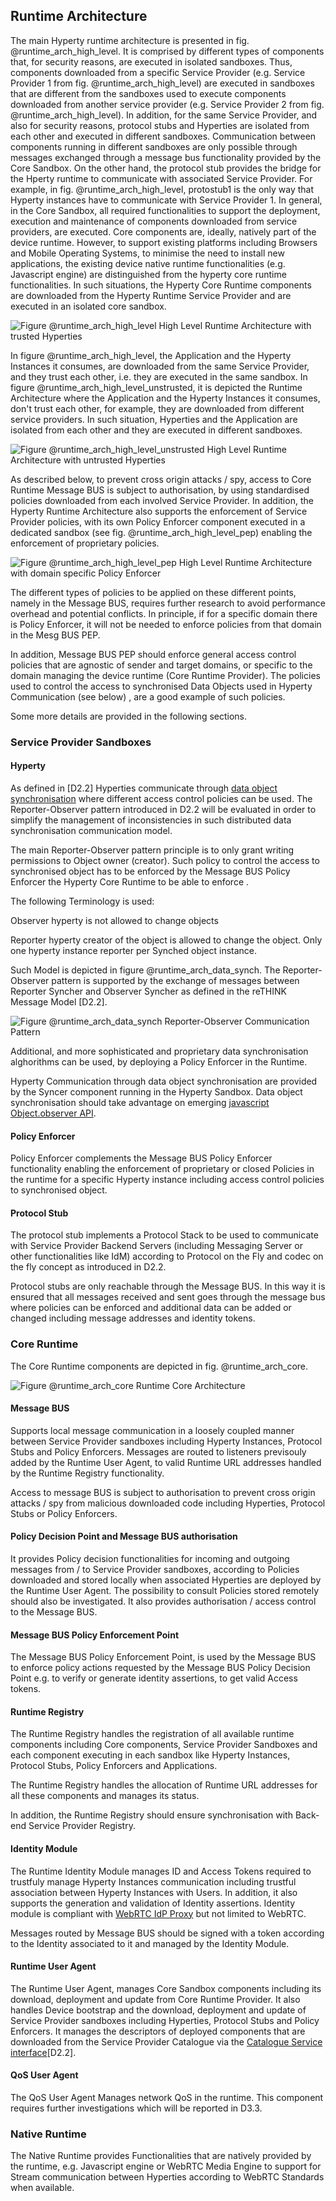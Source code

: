 ## Runtime Architecture

The main Hyperty runtime architecture is presented in fig. @runtime_arch_high_level. It is comprised by different types of components that, for security reasons, are executed in isolated sandboxes. Thus, components downloaded from a specific Service Provider (e.g. Service Provider 1 from fig. @runtime_arch_high_level) are executed in sandboxes that are different from the sandboxes used to execute components downloaded from another service provider (e.g. Service Provider 2 from fig. @runtime_arch_high_level). In addition, for the same Service Provider, and also for security reasons, protocol stubs and Hyperties are isolated from each other and executed in different sandboxes. Communication between components running in different sandboxes are only possible through messages exchanged through a message bus functionality provided by the Core Sandbox. On the other hand, the protocol stub provides the bridge for the Hperty runtime to communicate with associated Service Provider. For example, in fig. @runtime_arch_high_level, protostub1 is the only way that Hyperty instances have to communicate with Service Provider 1. In general, in the Core Sandbox, all required functionalities to support the deployment, execution and maintenance of components downloaded from service providers, are executed. Core components are, ideally, natively part of the device runtime. However, to support existing platforms including Browsers and Mobile Operating Systems, to minimise the need to install new applications, the existing device native runtime functionalities (e.g. Javascript engine) are distinguished from the hyperty core runtime functionalities. In such situations, the Hyperty Core Runtime components are downloaded from the Hyperty Runtime Service Provider and are executed in an isolated core sandbox.

![Figure @runtime_arch_high_level High Level Runtime Architecture with trusted Hyperties](Runtime_Architecture_high_level.png)

In figure @runtime_arch_high_level, the Application and the Hyperty Instances it  consumes, are downloaded from the same Service Provider, and they trust each other, i.e. they are executed in the same sandbox. In figure @runtime_arch_high_level_unstrusted, it is depicted the Runtime Architecture where the Application and the Hyperty Instances it consumes, don't trust each other, for example, they are downloaded from different service providers. In such situation, Hyperties and the Application are isolated from each other and they are executed in different sandboxes.

![Figure @runtime_arch_high_level_unstrusted High Level Runtime Architecture with untrusted Hyperties](Runtime_Architecture_high_level_unstrusted.png)

As described below, to prevent cross origin attacks / spy, access to Core Runtime Message BUS is subject to authorisation, by using standardised policies downloaded from each involved Service Provider. In addition, the Hyperty Runtime Architecture also supports the enforcement of Service Provider policies,  with its own Policy Enforcer component executed in a dedicated sandbox (see fig. @runtime_arch_high_level_pep) enabling the enforcement of proprietary policies.

![Figure @runtime_arch_high_level_pep High Level Runtime Architecture with domain specific Policy Enforcer](Runtime_Architecture_high_level_pep.png)

 The different types of policies to be applied on these different points, namely in the Message BUS, requires further research to avoid performance overhead and potential conflicts. In principle, if for a specific domain there is Policy Enforcer, it will not be needed to enforce policies from that domain in the Mesg BUS PEP.

 In addition, Message BUS PEP should enforce general access control policies that are agnostic of sender and target domains, or specific to the domain managing the device runtime (Core Runtime Provider). The policies used to control the access to synchronised Data Objects used in Hyperty Communication (see below) , are a good example of such policies.


Some more details are provided in the following sections.

### Service Provider Sandboxes

#### Hyperty

As defined in [D2.2] Hyperties communicate through [data object synchronisation](https://github.com/reTHINK-project/architecture/blob/master/docs/datamodel/data-synch/readme.md) where different access control policies can be used. The Reporter-Observer pattern introduced in D2.2  will be evaluated in order to simplify the management of inconsistencies in such distributed data synchronisation communication model.

The main Reporter-Observer pattern principle is to only grant writing permissions to Object owner (creator). Such policy to control the access to synchronised object has to be enforced by the Message BUS Policy Enforcer the Hyperty Core Runtime to be able to enforce .

The following Terminology is used:

Observer hyperty is not allowed to change objects

Reporter hyperty creator of the object is allowed to change the object. Only one hyperty instance reporter per Synched object instance.

Such Model is depicted in figure  @runtime_arch_data_synch. The Reporter-Observer pattern is supported by the exchange of messages between Reporter Syncher and Observer Syncher as defined in the reTHINK Message Model [D2.2].

![Figure @runtime_arch_data_synch Reporter-Observer Communication Pattern](reporter-observer-pattern.png)

Additional, and more sophisticated and proprietary data synchronisation alghorithms can be used, by deploying a Policy Enforcer in the Runtime.

Hyperty Communication through data object synchronisation are provided by the Syncer component running in the Hyperty Sandbox. Data object synchronisation should take advantage on emerging [javascript Object.observer API](http://www.html5rocks.com/en/tutorials/es7/observe/).

#### Policy Enforcer

Policy Enforcer complements the Message BUS Policy Enforcer functionality enabling the enforcement of proprietary or closed Policies in the runtime for a specific Hyperty instance including access control policies to synchronised object.

#### Protocol Stub

The protocol stub implements a Protocol Stack to be used to communicate with Service Provider Backend Servers (including Messaging Server or other functionalities like IdM) according to Protocol on the Fly and codec on the fly concept as introduced in D2.2.

Protocol stubs are only reachable through the Message BUS. In this way it is ensured that all messages received and sent goes through the message bus where policies can be enforced and additional data can be added or changed including message addresses and identity tokens.


### Core Runtime

The Core Runtime components are depicted in fig. @runtime_arch_core.

![Figure @runtime_arch_core Runtime Core Architecture](Core_Runtime.png)

#### Message BUS

Supports local message communication in a loosely coupled manner between Service Provider sandboxes including Hyperty Instances, Protocol Stubs and Policy Enforcers. Messages are routed to listeners previsouly added by the Runtime User Agent, to valid Runtime URL addresses handled by the Runtime Registry functionality.

Access to message BUS is subject to authorisation to prevent cross origin attacks / spy from malicious downloaded code including Hyperties, Protocol Stubs or Policy Enforcers.

#### Policy Decision Point and Message BUS authorisation

It provides Policy decision functionalities for incoming and outgoing messages from / to Service Provider sandboxes, according to Policies downloaded and stored locally when associated Hyperties are deployed by the Runtime User Agent. The possibility to consult Policies stored remotely should also be investigated. It also provides authorisation / access control to the Message BUS.

#### Message BUS Policy Enforcement Point

The Message BUS Policy Enforcement Point, is used by the Message BUS to enforce policy actions requested by the Message BUS Policy Decision Point e.g. to verify or generate identity assertions, to get valid Access tokens.

#### Runtime Registry

The Runtime Registry handles the registration of all available runtime components including Core components, Service Provider Sandboxes and each component executing in each sandbox like Hyperty Instances, Protocol Stubs, Policy Enforcers and Applications.

The Runtime Registry handles the allocation of Runtime URL addresses for all these components and manages its status.

In addition, the Runtime Registry should ensure synchronisation with Back-end Service Provider Registry.

#### Identity Module

The Runtime Identity Module manages ID and Access Tokens required to trustfuly manage Hyperty Instances communication including trustful association between Hyperty Instances with Users. In addition, it also supports the generation and validation of Identity assertions. Identity module is compliant with [WebRTC IdP Proxy](http://w3c.github.io/webrtc-pc/#identity) but not limited to WebRTC.

Messages routed by Message BUS should be signed with a token according to the Identity associated to it and managed by the Identity Module. 


#### Runtime User Agent

The Runtime User Agent, manages Core Sandbox components including its download, deployment and update from Core Runtime Provider. It also handles Device bootstrap and the download, deployment and update of Service Provider sandboxes including Hyperties, Protocol Stubs and Policy Enforcers. It manages the descriptors of deployed components that are downloaded from the Service Provider Catalogue via the [Catalogue Service interface](https://github.com/reTHINK-project/architecture/blob/master/docs/interface-design/Interface-Design.md#73-catalogue-interface)[D2.2].

#### QoS User Agent

The QoS User Agent Manages network QoS in the runtime. 
This component requires further investigations which will be reported in D3.3.

### Native Runtime

The Native Runtime provides Functionalities that are natively provided by the runtime, e.g. Javascript engine or WebRTC Media Engine to support for Stream communication between Hyperties according to WebRTC Standards when available.



